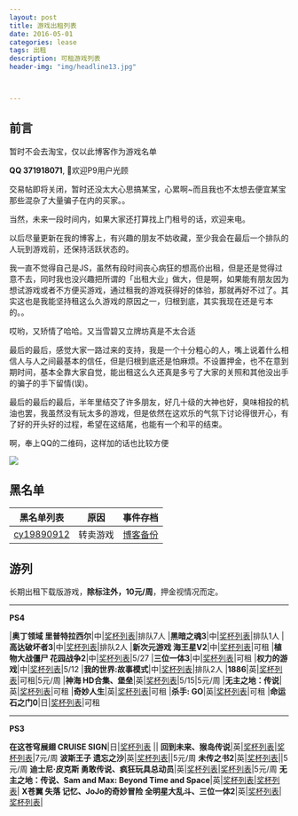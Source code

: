 ```yaml
---
layout: post
title: 游戏出租列表
date: 2016-05-01
categories: lease
tags: 出租
description: 可租游戏列表
header-img: "img/headline13.jpg"



---
```





## 前言

暂时不会去淘宝，仅以此博客作为游戏名单

**QQ 371918071**, 欢迎P9用户光顾

交易帖即将关闭，暂时还没太大心思搞某宝，心累啊~而且我也不太想去便宜某宝那些混杂了大量骗子在内的买家。。

当然，未来一段时间内，如果大家还打算找上门租号的话，欢迎来电。

以后尽量更新在我的博客上，有兴趣的朋友不妨收藏，至少我会在最后一个排队的人玩到游戏前，还保持活跃状态的。

我一直不觉得自己是JS，虽然有段时间丧心病狂的想高价出租，但是还是觉得过意不去，同时我也没兴趣把所谓的「出租大业」做大，但是啊，如果能有朋友因为想试游戏或者不方便买游戏，通过租我的游戏获得好的体验，那就再好不过了。其实这也是我能坚持租这么久游戏的原因之一，归根到底，其实我现在还是亏本的。。

哎哟，又矫情了哈哈。又当雪碧又立牌坊真是不太合适

最后的最后，感觉大家一路过来的支持，我是一个十分粗心的人，嘴上说着什么相信人与人之间最基本的信任，但是归根到底还是怕麻烦。不设置押金，也不在意到期时间，基本全靠大家自觉，能出租这么久还真是多亏了大家的关照和其他没出手的骗子的手下留情(误)。

最后的最后的最后，半年里结交了许多朋友，好几十级的大神也好，臭味相投的机油也罢，我虽然没有玩太多的游戏，但是依然在这欢乐的气氛下讨论得很开心，有了好的开头好的过程，希望在这结尾，也能有一个和平的结束。


啊，奉上QQ的二维码，这样加的话也比较方便

![](http://7xlzhh.com1.z0.glb.clouddn.com/%E9%BB%91%E5%90%8D%E5%8D%95v1IMG_1292.JPG)


## 黑名单

黑名单列表|原因|事件存档
----|----|----
[cy19890912](http://d7vg.com/psnid/cy19890912)|转卖游戏|[博客备份](http://sinhya.com/lease/2016/04/26/Blacklist-v1/)

## 游列

长期出租下载版游戏，**除标注外，10元/周**，押金视情况而定。

---


**PS4**

|**奥丁领域 里普特拉西尔**|中|[奖杯列表](http://d7vg.com/psngame/7394)|排队7人
|**黑暗之魂3**|中|[奖杯列表](http://d7vg.com/psngame/7897)|排队1人
|**高达破坏者3**|中|[奖杯列表](http://d7vg.com/psngame/9890)|排队2人
|**新次元游戏 海王星V2**|中|[奖杯列表](http://d7vg.com/psngame/9579)|可租
|**植物大战僵尸 花园战争2**|中|[奖杯列表](http://d7vg.com/psngame/8488)|5/27
|**三位一体3**|中|[奖杯列表](http://d7vg.com/psngame/9430)|可租
|**权力的游戏**|中|[奖杯列表](http://d7vg.com/psngame/7882)|5/12
|**我的世界:故事模式**|中|[奖杯列表](http://d7vg.com/psngame/8964)|排队2人
|**1886**|英|[奖杯列表](http://d7vg.com/psngame/6616)|可租|5元/周
|**神海 HD合集、堡垒**|英|[奖杯列表](http://d7vg.com/psngame/8609)|5/15|5元/周
|**无主之地：传说**|英|[奖杯列表](http://d7vg.com/psngame/7228)|可租
|**奇妙人生**|英|[奖杯列表](http://d7vg.com/psngame/7875)|可租
|**杀手: GO**|英|[奖杯列表](http://d7vg.com/psngame/10328)|可租
|**命运石之门0**|日|[奖杯列表](http://d7vg.com/psngame/9217)|可租

---

**PS3**

**在这苍穹展翅 CRUISE SIGN**|日|[奖杯列表](http://d7vg.com/psngame/7214) ||
**回到未来、猴岛传说**|英|[奖杯列表](http://d7vg.com/psngame/2751)|[奖杯列表](http://d7vg.com/psngame/1327)|7元/周
**波斯王子 遗忘之沙**|英|[奖杯列表](http://d7vg.com/psngame/1112)||5元/周
**未传之书2**|英|[奖杯列表](http://d7vg.com/psngame/8827)||5元/周
**迪士尼·皮克斯 勇敢传说、疯狂玩具总动员**|英|[奖杯列表](http://d7vg.com/psngame/3056)|[奖杯列表](http://d7vg.com/psngame/3780)|5元/周
**无主之地：传说、Sam and Max: Beyond Time and Space**|英|[奖杯列表](http://d7vg.com/psngame/6140)|[奖杯列表](http://d7vg.com/psngame/2048)|
**X苍翼 失落 记忆、JoJo的奇妙冒险 全明星大乱斗、三位一体2**|英|[奖杯列表](http://d7vg.com/psngame/8253)|[奖杯列表](http://d7vg.com/psngame/2044)|

